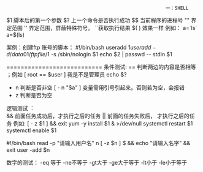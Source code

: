                                                               一：SHELL
$1 脚本后的第一个参数
$? 上一个命令是否执行成功
$$  当前程序的进程号
"" 界定范围
'' 界定范围，屏蔽特殊符号。
``获取执行结果    $( ) 效果一样  例如： a=`ls`  a=$(ls)

案例：创建ftp 账号的脚本：
#!/bin/bash
useradd $1
useradd -d /data01/ftpfile/$1 -s /sbin/nologin $1
echo $2 | passwd -- stdin $1

===========================
条件测试:  ==  判断两边的内容是否相等  ；例如  [ root == $user ] 我是不是管理员  echo $?
- n 判断是否非空   [ - n "$a" ]   变量需用引号引起来。否则若为空，会报错
- z 判断是否为空

逻辑测试  ：  
&&  前面任务成功后，才执行之后的任务
||  前面的任务失败后， 才执行之后的任务
例如:  [ - z $1 ]  && exit
yum -y install $1 & >/dev/null
 systemctl restart $1
 systemctl enable $1
 
 #!/bin/bash
 read -p "请输入用户名" n
 [ -z $n ] $ && echo "请输入名字" && exit
 user -add $n
 
 数字的测试：
 -eq 等于  -ne不等于 -gt大于  -ge大于等于  -lt小于  -le小于等于
